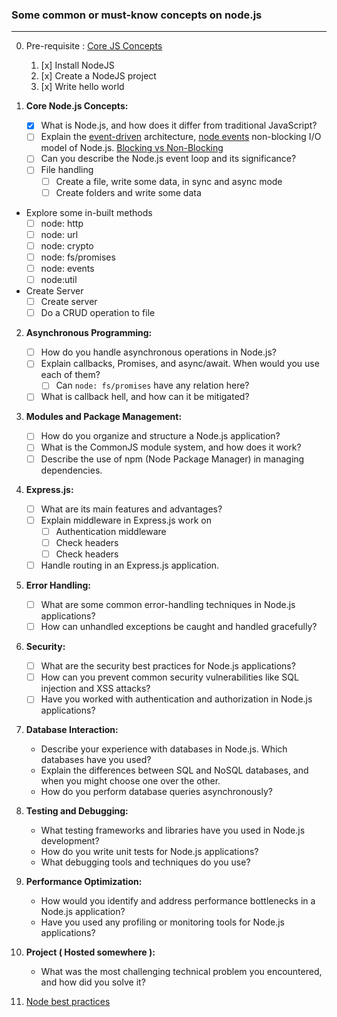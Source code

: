 ### Some common or must-know concepts on node.js

---

0. Pre-requisite : [Core JS Concepts](how-much-javascript-do-you-need-to-know-to-use-nodejs)

   1. [x] Install NodeJS
   2. [x] Create a NodeJS project
   3. [x] Write hello world

1. **Core Node.js Concepts:**
   - [x] What is Node.js, and how does it differ from traditional JavaScript?
   - [ ] Explain the [event-driven](https://youtu.be/rJHTK2TfZ1I?si=IklachFiNA-zsyd8) architecture, [node events](https://nodejs.org/dist/latest-v20.x/docs/api/events.html) non-blocking I/O model of Node.js. [Blocking vs Non-Blocking](https://nodejs.org/en/docs/guides/blocking-vs-non-blocking)
   - [ ] Can you describe the Node.js event loop and its significance?
   - [ ] File handling
     - [ ] Create a file, write some data, in sync and async mode
     - [ ] Create folders and write some data

- Explore some in-built methods
  - [ ] node: http
  - [ ] node: url
  - [ ] node: crypto
  - [ ] node: fs/promises
  - [ ] node: events
  - [ ] node:util
- Create Server
  - [ ] Create server
  - [ ] Do a CRUD operation to file

2. **Asynchronous Programming:**

   - [ ] How do you handle asynchronous operations in Node.js?
   - [ ] Explain callbacks, Promises, and async/await. When would you use each of them?
     - [ ] Can `node: fs/promises` have any relation here?
   - [ ] What is callback hell, and how can it be mitigated?

3. **Modules and Package Management:**

   - [ ] How do you organize and structure a Node.js application?
   - [ ] What is the CommonJS module system, and how does it work?
   - [ ] Describe the use of npm (Node Package Manager) in managing dependencies.

4. **Express.js:**

   - [ ] What are its main features and advantages?
   - [ ] Explain middleware in Express.js work on
     - [ ] Authentication middleware
     - [ ] Check headers
     - [ ] Check headers
   - [ ] Handle routing in an Express.js application.

5. **Error Handling:**

   - [ ] What are some common error-handling techniques in Node.js applications?
   - [ ] How can unhandled exceptions be caught and handled gracefully?

6. **Security:**

   - [ ] What are the security best practices for Node.js applications?
   - [ ] How can you prevent common security vulnerabilities like SQL injection and XSS attacks?
   - [ ] Have you worked with authentication and authorization in Node.js applications?

7. **Database Interaction:**

   - Describe your experience with databases in Node.js. Which databases have you used?
   - Explain the differences between SQL and NoSQL databases, and when you might choose one over the other.
   - How do you perform database queries asynchronously?

8. **Testing and Debugging:**

   - What testing frameworks and libraries have you used in Node.js development?
   - How do you write unit tests for Node.js applications?
   - What debugging tools and techniques do you use?

9. **Performance Optimization:**

   - How would you identify and address performance bottlenecks in a Node.js application?
   - Have you used any profiling or monitoring tools for Node.js applications?

10. **Project ( Hosted somewhere ):**

    - What was the most challenging technical problem you encountered, and how did you solve it?

11. [Node best practices](https://github.com/goldbergyoni/nodebestpractices)
